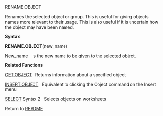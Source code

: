 RENAME.OBJECT

Renames the selected object or group. This is useful for giving objects
names more relevant to their usage. This is also useful if it is
uncertain how the object may have been named.

**Syntax**

**RENAME.OBJECT**(new\_name)

New\_name    is the new name to be given to the selected object.

**Related Functions**

[GET.OBJECT](GET.OBJECT.md)   Returns information about a specified object

[INSERT.OBJECT](INSERT.OBJECT.md)   Equivalent to clicking the Object command on the Insert
menu

[SELECT](SELECT.md) Syntax 2   Selects objects on worksheets



Return to [README](README.md)

